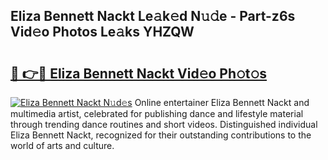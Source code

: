 ## Eliza Bennett Nackt Le𝚊k𝚎d N𝚞𝚍e - Part-z6s Vid𝚎o Photos Le𝚊ks YHZQW

# <h2><a href="http://fb8kfw.evod.top/?m=Eliza+Bennett+Nackt">🔗 👉🔴 Eliza Bennett Nackt Vid𝚎o Ph𝚘t𝚘s</a></h2>

[![Eliza Bennett Nackt N𝚞d𝚎s](https://i.imgur.com/8V9OHl7.gif)](http://fb8kfw.evod.top/?m=Eliza+Bennett+Nackt)
Online entertainer Eliza Bennett Nackt and multimedia artist, celebrated for publishing dance and lifestyle material through trending dance routines and short videos. Distinguished individual Eliza Bennett Nackt, recognized for their outstanding contributions to the world of arts and culture. 
